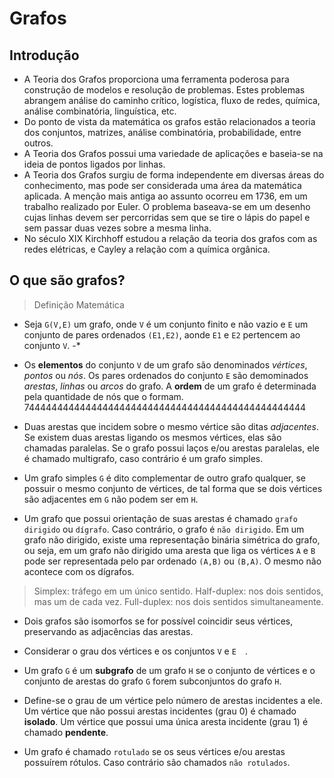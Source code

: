 # Grafos

## Introdução

- A Teoria dos Grafos proporciona uma ferramenta poderosa para construção de modelos e resolução de problemas. Estes problemas abrangem análise do caminho crítico, logística, fluxo de redes, química, 
análise combinatória, linguística, etc. 
- Do ponto de vista da matemática os grafos estão relacionados a teoria dos conjuntos, matrizes, análise combinatória, probabilidade, entre outros.
- A Teoria dos Grafos possui uma variedade de aplicações e baseia-se na ideia de pontos ligados por linhas.
- A Teoria dos Grafos surgiu de forma independente em diversas áreas do conhecimento, mas pode ser considerada uma área da matemática aplicada. A menção mais antiga ao assunto ocorreu em 1736, em 
um trabalho realizado por Euler. O problema baseava-se em um desenho cujas linhas devem ser percorridas sem que se tire o lápis do papel e sem passar duas vezes sobre a mesma linha.     
- No século XIX Kirchhoff estudou a relação da teoria dos grafos com as redes elétricas, e Cayley a relação com a química orgânica.   
   
## O que são grafos?

> Definição Matemática

- Seja `G(V,E)` um grafo, onde `V` é um conjunto finito e não vazio e `E` um conjunto de pares ordenados `(E1,E2)`, aonde `E1` e `E2` pertencem ao conjunto `V`. 
  -*

- Os **elementos** do conjunto `V` de um grafo são denominados *vértices*, *pontos* ou *nós*. Os pares ordenados do conjunto `E` são demominados *arestas*, *linhas* ou *arcos* do grafo. A **ordem** de um grafo é determinada pela quantidade de nós que o formam. 74444444444444444444444444444444444444444444444444 

- Duas arestas que incidem sobre o mesmo vértice são ditas *adjacentes*. Se existem duas arestas ligando os mesmos vértices, elas são chamadas paralelas. Se o grafo possui laços e/ou arestas paralelas, ele é chamado multigrafo, caso contrário é um grafo simples. 
  

- Um grafo simples `G` é dito complementar de outro grafo qualquer, se possuir o mesmo conjunto de vértices, de tal forma que se dois vértices são adjacentes em `G` não podem ser em `H`. 

- Um grafo que possui orientação de suas arestas é chamado `grafo dirigido` ou `dígrafo`. Caso contrário, o grafo é `não dirigido`. Em um grafo não dirigido, existe uma representação binária simétrica do grafo, ou seja, em um grafo não dirigido uma aresta que liga os vértices `A` e `B` pode ser representada pelo par ordenado `(A,B)` ou `(B,A)`. O mesmo não acontece com os dígrafos.

>Simplex: tráfego em um único sentido.
Half-duplex: nos dois sentidos, mas um de cada vez.
Full-duplex: nos dois sentidos simultaneamente.

- Dois grafos são isomorfos se for possível coincidir seus vértices, preservando as adjacências das arestas. 
 - Considerar o grau dos vértices e os conjuntos `V` e `E  `.

- Um grafo `G` é um **subgrafo** de um grafo `H` se o conjunto de vértices e o conjunto de arestas do grafo `G` forem subconjuntos do grafo `H`. 

- Define-se o grau de um vértice pelo número de arestas incidentes a ele. Um vértice que não possui arestas incidentes (grau 0) é chamado **isolado**. Um vértice que possui uma única aresta incidente (grau 1) é chamado **pendente**. 

- Um grafo é chamado `rotulado` se os seus vértices e/ou arestas possuírem rótulos. Caso contrário são chamados `não rotulados`.  